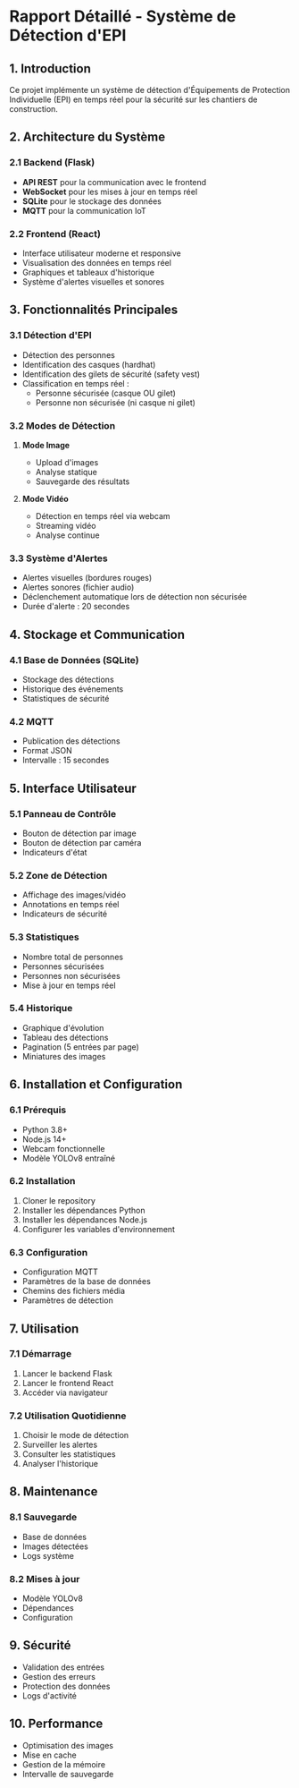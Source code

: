 # Rapport Détaillé - Système de Détection d'EPI

## 1. Introduction
Ce projet implémente un système de détection d'Équipements de Protection Individuelle (EPI) en temps réel pour la sécurité sur les chantiers de construction.

## 2. Architecture du Système

### 2.1 Backend (Flask)
- **API REST** pour la communication avec le frontend
- **WebSocket** pour les mises à jour en temps réel
- **SQLite** pour le stockage des données
- **MQTT** pour la communication IoT

### 2.2 Frontend (React)
- Interface utilisateur moderne et responsive
- Visualisation des données en temps réel
- Graphiques et tableaux d'historique
- Système d'alertes visuelles et sonores

## 3. Fonctionnalités Principales

### 3.1 Détection d'EPI
- Détection des personnes
- Identification des casques (hardhat)
- Identification des gilets de sécurité (safety vest)
- Classification en temps réel :
  * Personne sécurisée (casque OU gilet)
  * Personne non sécurisée (ni casque ni gilet)

### 3.2 Modes de Détection
1. **Mode Image**
   - Upload d'images
   - Analyse statique
   - Sauvegarde des résultats

2. **Mode Vidéo**
   - Détection en temps réel via webcam
   - Streaming vidéo
   - Analyse continue

### 3.3 Système d'Alertes
- Alertes visuelles (bordures rouges)
- Alertes sonores (fichier audio)
- Déclenchement automatique lors de détection non sécurisée
- Durée d'alerte : 20 secondes

## 4. Stockage et Communication

### 4.1 Base de Données (SQLite)
- Stockage des détections
- Historique des événements
- Statistiques de sécurité

### 4.2 MQTT
- Publication des détections
- Format JSON
- Intervalle : 15 secondes

## 5. Interface Utilisateur

### 5.1 Panneau de Contrôle
- Bouton de détection par image
- Bouton de détection par caméra
- Indicateurs d'état

### 5.2 Zone de Détection
- Affichage des images/vidéo
- Annotations en temps réel
- Indicateurs de sécurité

### 5.3 Statistiques
- Nombre total de personnes
- Personnes sécurisées
- Personnes non sécurisées
- Mise à jour en temps réel

### 5.4 Historique
- Graphique d'évolution
- Tableau des détections
- Pagination (5 entrées par page)
- Miniatures des images

## 6. Installation et Configuration

### 6.1 Prérequis
- Python 3.8+
- Node.js 14+
- Webcam fonctionnelle
- Modèle YOLOv8 entraîné

### 6.2 Installation
1. Cloner le repository
2. Installer les dépendances Python
3. Installer les dépendances Node.js
4. Configurer les variables d'environnement

### 6.3 Configuration
- Configuration MQTT
- Paramètres de la base de données
- Chemins des fichiers média
- Paramètres de détection

## 7. Utilisation

### 7.1 Démarrage
1. Lancer le backend Flask
2. Lancer le frontend React
3. Accéder via navigateur

### 7.2 Utilisation Quotidienne
1. Choisir le mode de détection
2. Surveiller les alertes
3. Consulter les statistiques
4. Analyser l'historique

## 8. Maintenance

### 8.1 Sauvegarde
- Base de données
- Images détectées
- Logs système

### 8.2 Mises à jour
- Modèle YOLOv8
- Dépendances
- Configuration

## 9. Sécurité
- Validation des entrées
- Gestion des erreurs
- Protection des données
- Logs d'activité

## 10. Performance
- Optimisation des images
- Mise en cache
- Gestion de la mémoire
- Intervalle de sauvegarde
